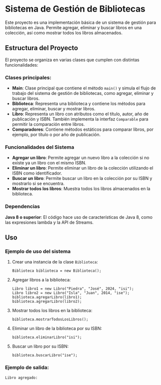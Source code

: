 <!DOCTYPE html>
<html lang="es">
<head>
  <meta charset="UTF-8">
  <meta name="viewport" content="width=device-width, initial-scale=1.0">
</head>
<body>
  <h1>Sistema de Gestión de Bibliotecas</h1>

  <p>Este proyecto es una implementación básica de un sistema de gestión para bibliotecas en Java. Permite agregar, eliminar y buscar libros en una colección, así como mostrar todos los libros almacenados.</p>

  <h2>Estructura del Proyecto</h2>

  <p>El proyecto se organiza en varias clases que cumplen con distintas funcionalidades:</p>

  <h3>Clases principales:</h3>
  <ul>
      <li><strong>Main</strong>: Clase principal que contiene el método <code>main()</code> y simula el flujo de trabajo del sistema de gestión de bibliotecas, como agregar, eliminar y buscar libros.</li>
      <li><strong>Biblioteca</strong>: Representa una biblioteca y contiene los métodos para agregar, eliminar, buscar y mostrar libros.</li>
      <li><strong>Libro</strong>: Representa un libro con atributos como el título, autor, año de publicación y ISBN. También implementa la interfaz <code>Comparable</code> para permitir la comparación entre libros.</li>
      <li><strong>Comparadores</strong>: Contiene métodos estáticos para comparar libros, por ejemplo, por título o por año de publicación.</li>
  </ul>

  <h3>Funcionalidades del Sistema</h3>
  <ul>
      <li><strong>Agregar un libro</strong>: Permite agregar un nuevo libro a la colección si no existe ya un libro con el mismo ISBN.</li>
      <li><strong>Eliminar un libro</strong>: Permite eliminar un libro de la colección utilizando el ISBN como identificador.</li>
      <li><strong>Buscar un libro</strong>: Permite buscar un libro en la colección por su ISBN y mostrarlo si se encuentra.</li>
      <li><strong>Mostrar todos los libros</strong>: Muestra todos los libros almacenados en la biblioteca.</li>
  </ul>

  <h3>Dependencias</h3>
  <p><strong>Java 8 o superior</strong>: El código hace uso de características de Java 8, como las expresiones lambda y la API de Streams.</p>

  <h2>Uso</h2>

  <h3>Ejemplo de uso del sistema</h3>
  <ol>
      <li>Crear una instancia de la clase <code>Biblioteca</code>:
          <pre><code>Biblioteca biblioteca = new Biblioteca();</code></pre>
      </li>
      <li>Agregar libros a la biblioteca:
          <pre><code>Libro libro1 = new Libro("Piedra", "José", 2024, "isi");
Libro libro2 = new Libro("Isla", "Juan", 2014, "ise");
biblioteca.agregarLibro(libro1);
biblioteca.agregarLibro(libro2);</code></pre>
      </li>
      <li>Mostrar todos los libros en la biblioteca:
          <pre><code>biblioteca.mostrarTodosLosLibros();</code></pre>
      </li>
      <li>Eliminar un libro de la biblioteca por su ISBN:
          <pre><code>biblioteca.eliminarLibro("isi");</code></pre>
      </li>
      <li>Buscar un libro por su ISBN:
          <pre><code>biblioteca.buscarLibro("ise");</code></pre>
      </li>
  </ol>

  <h3>Ejemplo de salida:</h3>
  <pre><code>Libro agregado:
